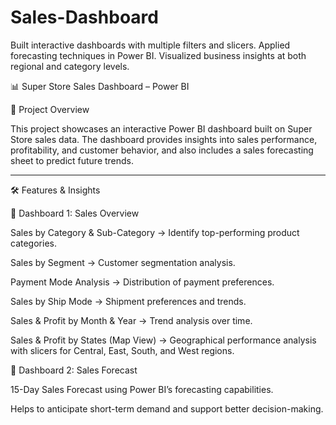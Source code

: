 # Sales-Dashboard
Built interactive dashboards with multiple filters and slicers.  Applied forecasting techniques in Power BI.  Visualized business insights at both regional and category levels.

📊 Super Store Sales Dashboard – Power BI

📌 Project Overview

This project showcases an interactive Power BI dashboard built on Super Store sales data.
The dashboard provides insights into sales performance, profitability, and customer behavior, and also includes a sales forecasting sheet to predict future trends.


---

🛠 Features & Insights

🔹 Dashboard 1: Sales Overview

Sales by Category & Sub-Category → Identify top-performing product categories.

Sales by Segment → Customer segmentation analysis.

Payment Mode Analysis → Distribution of payment preferences.

Sales by Ship Mode → Shipment preferences and trends.

Sales & Profit by Month & Year → Trend analysis over time.

Sales & Profit by States (Map View) → Geographical performance analysis with slicers for Central, East, South, and West regions.


🔹 Dashboard 2: Sales Forecast

15-Day Sales Forecast using Power BI’s forecasting capabilities.

Helps to anticipate short-term demand and support better decision-making.
